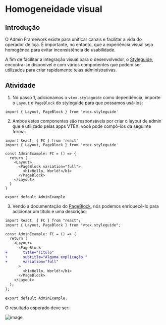 # Homogeneidade visual

## Introdução

O Admin Framework existe para unificar canais e facilitar a vida do operador de loja. É importante, no entanto, que a experiência visual seja homogênea para evitar inconsistência de usabilidade.

A fim de facilitar a integração visual para o desenvolvedor, o [Styleguide](https://styleguide.vtex.com), encontra-se disponível e com vários componentes que podem ser utilizados para criar rapidamente telas administrativas.

## Atividade

1. No passo 1, adicionamos o `vtex.styleguide` como dependência, importe o `Layout` e `PageBlock` do styleguide para que possamos usá-los:

```
import { Layout, PageBlock } from 'vtex.styleguide'
```

2. Ambos estes componentes são responsáveis por criar o layout de admin que é utilizado pelas apps VTEX, você pode compô-los da seguinte forma:

```
import React, { FC } from 'react'
import { Layout, PageBlock } from 'vtex.styleguide'

const AdminExample: FC = () => {
  return (
    <Layout>
      <PageBlock variation="full">
        <h1>Hello, World!</h1>
      </PageBlock>
    </Layout>
  )
}

export default AdminExample
```

3. Vendo a documentação do [PageBlock](https://styleguide.vtex.com/#/Components/Admin%20structure/PageBlock), nós podemos enriquecê-lo para adicionar um título e uma descrição:

```diff
import React, { FC } from "react";
import { Layout, PageBlock } from "vtex.styleguide";

const AdminExample: FC = () => {
  return (
    <Layout>
      <PageBlock
+       title="Titulo"
+       subtitle="Alguma explicação."
+       variation="full"
      >
        <h1>Hello, World!</h1>
      </PageBlock>
    </Layout>
  );
};

export default AdminExample;
```

O resultado esperado deve ser:

![image](https://user-images.githubusercontent.com/18701182/92802313-cc7df800-f38c-11ea-95a1-035948dbbc85.png)
